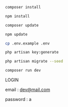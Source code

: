 ```bash
composer install
```

```bash
npm install
```

```bash
composer update
```

```bash
npm update
```

```bash
cp .env.example .env
```

```bash
php artisan key:generate
```

```bash
php artisan migrate --seed
```

```bash
composer run dev
```

LOGIN

email : dev@mail.com

password : a
